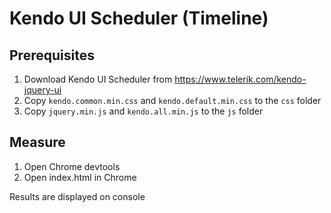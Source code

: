 # Kendo UI Scheduler (Timeline)

## Prerequisites

1. Download Kendo UI Scheduler from https://www.telerik.com/kendo-jquery-ui
2. Copy `kendo.common.min.css` and `kendo.default.min.css` to the `css` folder
3. Copy `jquery.min.js` and `kendo.all.min.js` to the `js` folder

## Measure

1. Open Chrome devtools
2. Open index.html in Chrome

Results are displayed on console
